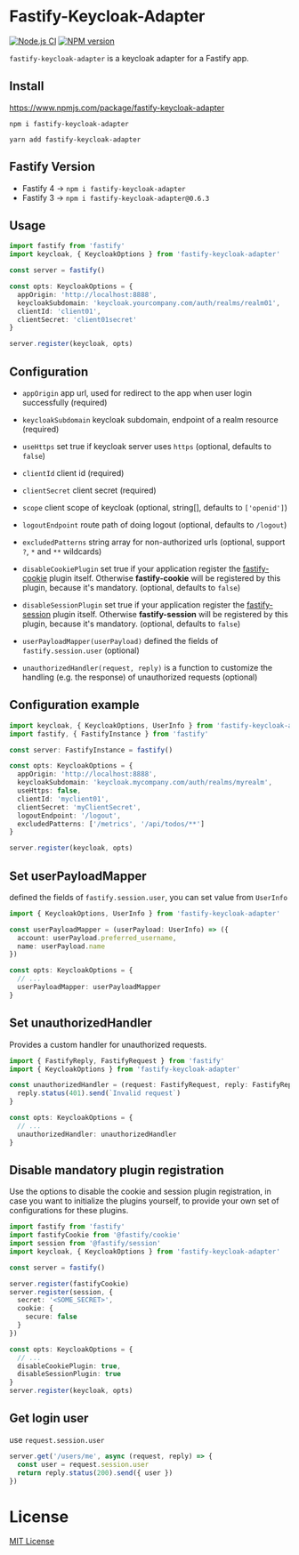 # Fastify-Keycloak-Adapter

[![Node.js CI](https://github.com/yubinTW/fastify-keycloak-adapter/actions/workflows/node.js.yml/badge.svg)](https://github.com/yubinTW/fastify-keycloak-adapter/actions/workflows/node.js.yml)
[![NPM version](https://img.shields.io/npm/v/fastify-keycloak-adapter.svg?style=flat)](https://www.npmjs.com/package/fastify-keycloak-adapter)

`fastify-keycloak-adapter` is a keycloak adapter for a Fastify app.

## Install

https://www.npmjs.com/package/fastify-keycloak-adapter

```
npm i fastify-keycloak-adapter
```

```
yarn add fastify-keycloak-adapter
```

## Fastify Version

- Fastify 4 -> `npm i fastify-keycloak-adapter`
- Fastify 3 -> `npm i fastify-keycloak-adapter@0.6.3`

## Usage

```typescript
import fastify from 'fastify'
import keycloak, { KeycloakOptions } from 'fastify-keycloak-adapter'

const server = fastify()

const opts: KeycloakOptions = {
  appOrigin: 'http://localhost:8888',
  keycloakSubdomain: 'keycloak.yourcompany.com/auth/realms/realm01',
  clientId: 'client01',
  clientSecret: 'client01secret'
}

server.register(keycloak, opts)
```

## Configuration

- `appOrigin` app url, used for redirect to the app when user login successfully (required)

- `keycloakSubdomain` keycloak subdomain, endpoint of a realm resource (required)

- `useHttps` set true if keycloak server uses `https` (optional, defaults to `false`)

- `clientId` client id (required)

- `clientSecret` client secret (required)

- `scope` client scope of keycloak (optional, string[], defaults to `['openid']`)

- `logoutEndpoint` route path of doing logout (optional, defaults to `/logout`)

- `excludedPatterns` string array for non-authorized urls (optional, support `?`, `*` and `**` wildcards)

- `disableCookiePlugin` set true if your application register the [fastify-cookie](https://github.com/fastify/fastify-cookie) plugin itself. Otherwise **fastify-cookie** will be registered by this plugin, because it's mandatory. (optional, defaults to `false`)

- `disableSessionPlugin` set true if your application register the [fastify-session](https://github.com/fastify/fastify-session) plugin itself. Otherwise **fastify-session** will be registered by this plugin, because it's mandatory. (optional, defaults to `false`)

- `userPayloadMapper(userPayload)` defined the fields of `fastify.session.user` (optional)

- `unauthorizedHandler(request, reply)` is a function to customize the handling (e.g. the response) of unauthorized requests (optional)

## Configuration example

```typescript
import keycloak, { KeycloakOptions, UserInfo } from 'fastify-keycloak-adapter'
import fastify, { FastifyInstance } from 'fastify'

const server: FastifyInstance = fastify()

const opts: KeycloakOptions = {
  appOrigin: 'http://localhost:8888',
  keycloakSubdomain: 'keycloak.mycompany.com/auth/realms/myrealm',
  useHttps: false,
  clientId: 'myclient01',
  clientSecret: 'myClientSecret',
  logoutEndpoint: '/logout',
  excludedPatterns: ['/metrics', '/api/todos/**']
}

server.register(keycloak, opts)
```

## Set userPayloadMapper

defined the fields of `fastify.session.user`, you can set value from `UserInfo`

```typescript
import { KeycloakOptions, UserInfo } from 'fastify-keycloak-adapter'

const userPayloadMapper = (userPayload: UserInfo) => ({
  account: userPayload.preferred_username,
  name: userPayload.name
})

const opts: KeycloakOptions = {
  // ...
  userPayloadMapper: userPayloadMapper
}
```

## Set unauthorizedHandler

Provides a custom handler for unauthorized requests.

```typescript
import { FastifyReply, FastifyRequest } from 'fastify'
import { KeycloakOptions } from 'fastify-keycloak-adapter'

const unauthorizedHandler = (request: FastifyRequest, reply: FastifyReply) => {
  reply.status(401).send(`Invalid request`)
}

const opts: KeycloakOptions = {
  // ...
  unauthorizedHandler: unauthorizedHandler
}
```

## Disable mandatory plugin registration

Use the options to disable the cookie and session plugin registration, in case you want to initialize the plugins yourself, to provide your own set of configurations for these plugins.

```typescript
import fastify from 'fastify'
import fastifyCookie from '@fastify/cookie'
import session from '@fastify/session'
import keycloak, { KeycloakOptions } from 'fastify-keycloak-adapter'

const server = fastify()

server.register(fastifyCookie)
server.register(session, {
  secret: '<SOME_SECRET>',
  cookie: {
    secure: false
  }
})

const opts: KeycloakOptions = {
  // ...
  disableCookiePlugin: true,
  disableSessionPlugin: true
}
server.register(keycloak, opts)
```

## Get login user

use `request.session.user`

```typescript
server.get('/users/me', async (request, reply) => {
  const user = request.session.user
  return reply.status(200).send({ user })
})
```

# License

[MIT License](LICENSE)
